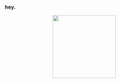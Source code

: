 ### hey.

<p align="center">
  <img height="200px" src="https://i.giphy.com/media/3o7qiZd2ORhXiqoEDe/giphy.gif" />
</p>
